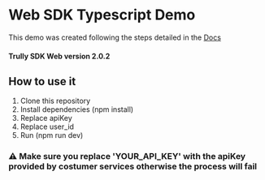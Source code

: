 # Web SDK Typescript Demo

This demo was created following the steps detailed in the
[Docs](https://github.com/TrullyAI/TrullySdkWebDocs)

#### Trully SDK Web version 2.0.2

## How to use it

1.  Clone this repository
2.  Install dependencies (npm install)
3.  Replace apiKey
4.  Replace user_id
5.  Run (npm run dev)

### ⚠️ Make sure you replace 'YOUR_API_KEY' with the apiKey provided by costumer services otherwise the process will fail
